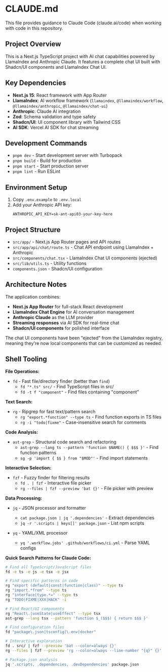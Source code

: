 # CLAUDE.md

This file provides guidance to Claude Code (claude.ai/code) when working with code in this repository.

## Project Overview

This is a Next.js TypeScript project with AI chat capabilities powered by LlamaIndex and Anthropic Claude. It features a complete chat UI built with Shadcn/UI components and LlamaIndex Chat UI.

## Key Dependencies

- **Next.js 15**: React framework with App Router
- **LlamaIndex**: AI workflow framework (`llamaindex`, `@llamaindex/workflow`, `@llamaindex/anthropic`, `@llamaindex/chat-ui`)
- **Anthropic**: Claude AI integration
- **Zod**: Schema validation and type safety
- **Shadcn/UI**: UI component library with Tailwind CSS
- **AI SDK**: Vercel AI SDK for chat streaming

## Development Commands

- `pnpm dev` - Start development server with Turbopack
- `pnpm build` - Build for production
- `pnpm start` - Start production server
- `pnpm lint` - Run ESLint

## Environment Setup

1. Copy `.env.example` to `.env.local`
2. Add your Anthropic API key:
   ```
   ANTHROPIC_API_KEY=sk-ant-api03-your-key-here
   ```

## Project Structure

- `src/app/` - Next.js App Router pages and API routes
- `src/app/api/chat/route.ts` - Chat API endpoint using LlamaIndex + Anthropic
- `src/components/chat.tsx` - LlamaIndex Chat UI components (ejected)
- `src/lib/utils.ts` - Utility functions
- `components.json` - Shadcn/UI configuration

## Architecture Notes

The application combines:
- **Next.js App Router** for full-stack React development
- **LlamaIndex Chat Engine** for AI conversation management
- **Anthropic Claude** as the LLM provider
- **Streaming responses** via AI SDK for real-time chat
- **Shadcn/UI components** for polished interface

The chat UI components have been "ejected" from the LlamaIndex registry, meaning they're now local components that can be customized as needed.

## Shell Tooling

**File Operations:**
- `fd` - Fast file/directory finder (better than `find`)
  - `fd "*.ts" src/` - Find TypeScript files in src/
  - `fd -t f "component"` - Find files containing "component"

**Text Search:**
- `rg` - Ripgrep for fast text/pattern search  
  - `rg "export.*function" --type ts` - Find function exports in TS files
  - `rg -i "todo|fixme"` - Case-insensitive search for comments

**Code Analysis:**
- `ast-grep` - Structural code search and refactoring
  - `ast-grep --lang ts --pattern 'function $NAME() { $$$ }'` - Find function patterns
  - `sg -p 'import { $$ } from "$MOD"'` - Find import statements

**Interactive Selection:**
- `fzf` - Fuzzy finder for filtering results
  - `fd . | fzf` - Interactive file picker
  - `rg --files | fzf --preview 'bat {}'` - File picker with preview

**Data Processing:**
- `jq` - JSON processor and formatter
  - `cat package.json | jq '.dependencies'` - Extract dependencies
  - `jq -r '.scripts | keys[]' package.json` - List npm scripts

- `yq` - YAML/XML processor  
  - `yq '.workflow.jobs' .github/workflows/ci.yml` - Parse YAML configs

**Quick Search Patterns for Claude Code:**
```bash
# Find all TypeScript/JavaScript files
fd -e ts -e js -e tsx -e jsx

# Find specific patterns in code
rg "export (default|const|function|class)" --type ts
rg "import.*from" --type ts
rg "interface|type.*=" --type ts
rg "TODO|FIXME|XXX|HACK" -i

# Find React/UI components
rg "React\.|useState|useEffect" --type tsx
ast-grep --lang tsx --pattern 'function $_($$$) { return $$$ }'

# Find configuration files
fd "package\.json|tsconfig|\.env|docker"

# Interactive exploration
fd . src/ | fzf --preview 'bat --color=always {}'
rg --files | fzf --preview 'rg --color=always --line-number "{q}" {}'

# Package.json analysis
jq '.scripts, .dependencies, .devDependencies' package.json
```